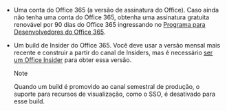* Uma conta do Office 365 (a versão de assinatura do Office). Caso ainda não tenha uma conta do Office 365, obtenha uma assinatura gratuita renovável por 90 dias do Office 365 ingressando no [Programa para Desenvolvedores do Office 365](https://developer.microsoft.com/office/dev-program). 

* Um build de Insider do Office 365. Você deve usar a versão mensal mais recente e construir a partir do canal de Insiders, mas é necessário [ser um Office Insider](https://products.office.com/office-insider?tab=tab-1) para obter essa versão. 

    > [!NOTE]
    > Quando um build é promovido ao canal semestral de produção, o suporte para recursos de visualização, como o SSO, é desativado para esse build.
